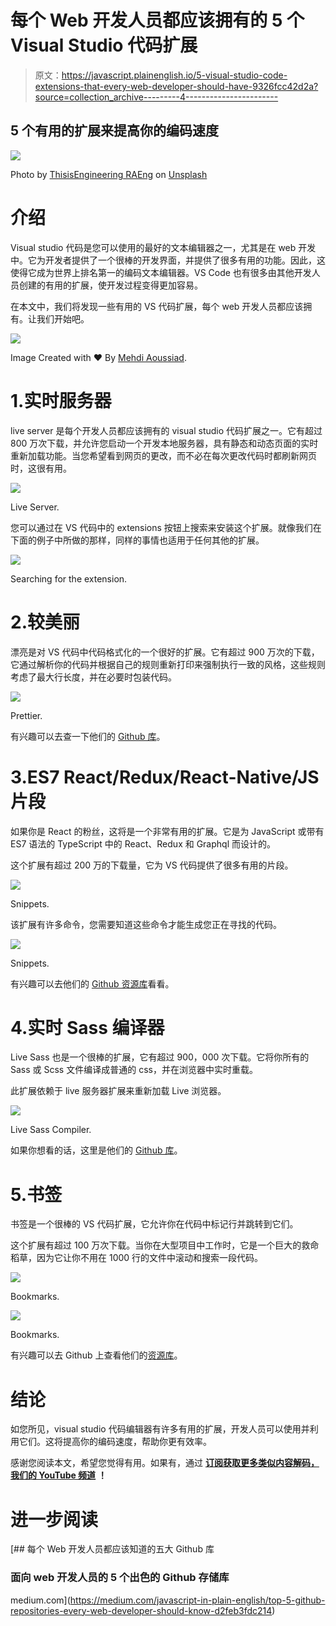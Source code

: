 # 每个 Web 开发人员都应该拥有的 5 个 Visual Studio 代码扩展

> 原文：<https://javascript.plainenglish.io/5-visual-studio-code-extensions-that-every-web-developer-should-have-9326fcc42d2a?source=collection_archive---------4----------------------->

## 5 个有用的扩展来提高你的编码速度

![](img/336dc806cf13a98b48c5abf1b3a40148.png)

Photo by [ThisisEngineering RAEng](https://unsplash.com/@thisisengineering?utm_source=medium&utm_medium=referral) on [Unsplash](https://unsplash.com?utm_source=medium&utm_medium=referral)

# 介绍

Visual studio 代码是您可以使用的最好的文本编辑器之一，尤其是在 web 开发中。它为开发者提供了一个很棒的开发界面，并提供了很多有用的功能。因此，这使得它成为世界上排名第一的编码文本编辑器。VS Code 也有很多由其他开发人员创建的有用的扩展，使开发过程变得更加容易。

在本文中，我们将发现一些有用的 VS 代码扩展，每个 web 开发人员都应该拥有。让我们开始吧。

![](img/13289de70cf4557b624864443f4c496f.png)

Image Created with ❤ ️️By [Mehdi Aoussiad](https://mehdiouss315.medium.com/).

# 1.实时服务器

live server 是每个开发人员都应该拥有的 visual studio 代码扩展之一。它有超过 800 万次下载，并允许您启动一个开发本地服务器，具有静态和动态页面的实时重新加载功能。当您希望看到网页的更改，而不必在每次更改代码时都刷新网页时，这很有用。

![](img/7fbc7f68b2018014d2e431c478def4b8.png)

Live Server.

您可以通过在 VS 代码中的 extensions 按钮上搜索来安装这个扩展。就像我们在下面的例子中所做的那样，同样的事情也适用于任何其他的扩展。

![](img/4dd7c17c9c287cb715ed7f81ca96f108.png)

Searching for the extension.

# 2.较美丽

漂亮是对 VS 代码中代码格式化的一个很好的扩展。它有超过 900 万次的下载，它通过解析你的代码并根据自己的规则重新打印来强制执行一致的风格，这些规则考虑了最大行长度，并在必要时包装代码。

![](img/3abd3f38c7d411495d776424c765dfee.png)

Prettier.

有兴趣可以去查一下他们的 [Github 库](https://github.com/prettier/prettier-vscode)。

# 3.ES7 React/Redux/React-Native/JS 片段

如果你是 React 的粉丝，这将是一个非常有用的扩展。它是为 JavaScript 或带有 ES7 语法的 TypeScript 中的 React、Redux 和 Graphql 而设计的。

这个扩展有超过 200 万的下载量，它为 VS 代码提供了很多有用的片段。

![](img/41c80505c6baf7153e9479ceea086d50.png)

Snippets.

该扩展有许多命令，您需要知道这些命令才能生成您正在寻找的代码。

![](img/f4aff8855fd4d3dcc760a92cddcf605b.png)

Snippets.

有兴趣可以去他们的 [Github 资源库](https://github.com/dsznajder/vscode-es7-javascript-react-snippets)看看。

# 4.实时 Sass 编译器

Live Sass 也是一个很棒的扩展，它有超过 900，000 次下载。它将你所有的 Sass 或 Scss 文件编译成普通的 css，并在浏览器中实时重载。

此扩展依赖于 live 服务器扩展来重新加载 Live 浏览器。

![](img/d360b0f2a02bc301f05c73a250137b65.png)

Live Sass Compiler.

如果你想看的话，这里是他们的 [Github 库](https://github.com/ritwickdey/vscode-live-sass-compiler)。

# 5.书签

书签是一个很棒的 VS 代码扩展，它允许你在代码中标记行并跳转到它们。

这个扩展有超过 100 万次下载。当你在大型项目中工作时，它是一个巨大的救命稻草，因为它让你不用在 1000 行的文件中滚动和搜索一段代码。

![](img/353a92c2b0b3861b2300121ac9b15243.png)

Bookmarks.

![](img/5369d402f77c03b15d4aa2a0b26c0296.png)

Bookmarks.

有兴趣可以去 Github 上查看他们的[资源库](https://github.com/alefragnani/vscode-bookmarks)。

# 结论

如您所见，visual studio 代码编辑器有许多有用的扩展，开发人员可以使用并利用它们。这将提高你的编码速度，帮助你更有效率。

感谢您阅读本文，希望您觉得有用。如果有，通过 [**订阅获取更多类似内容解码，我们的 YouTube 频道**](https://www.youtube.com/channel/UCtipWUghju290NWcn8jhyAw?sub_confirmation=true) **！**

# 进一步阅读

[](https://medium.com/javascript-in-plain-english/top-5-github-repositories-every-web-developer-should-know-d2feb3fdc214) [## 每个 Web 开发人员都应该知道的五大 Github 库

### 面向 web 开发人员的 5 个出色的 Github 存储库

medium.com](https://medium.com/javascript-in-plain-english/top-5-github-repositories-every-web-developer-should-know-d2feb3fdc214)